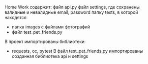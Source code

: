 Home Work содержит: 
файл api.py 
файл settings, где сохранены валидные и невалидные email, password
папку tests, в которой находятся:
- папка images с файлами фотографий
- файл test_pet_friends.py

В проект импортированы библиотеки:
- requests, oc, pytest
В файл test_pet_friends.py импортированы созданная библиотека api и settings
